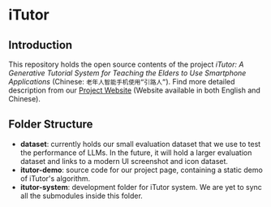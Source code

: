 # iTutor

## Introduction

This repository holds the open source contents of the project *iTutor: A Generative Tutorial System for Teaching the Elders to Use Smartphone Applications* (Chinese: `老年人智能手机使用“引路人”`). Find more detailed description from our [Project Website](https://motion115.github.io/iTutor) (Website available in both English and Chinese).

## Folder Structure

- **dataset**: currently holds our small evaluation dataset that we use to test the performance of LLMs. In the future, it will hold a larger evaluation dataset and links to a modern UI screenshot and icon dataset.
- **itutor-demo**: source code for our project page, containing a static demo of iTutor's algorithm.
- **itutor-system**: development folder for iTutor system. We are yet to sync all the submodules inside this folder.